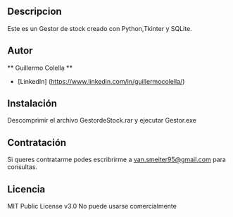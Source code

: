 ##  Descripcion	
Este es un Gestor de stock creado con Python,Tkinter y SQLite.

##  Autor
** Guillermo Colella **
*  [LinkedIn]   (https://www.linkedin.com/in/guillermocolella/)	

##  Instalación
Descomprimir el archivo GestordeStock.rar y ejecutar Gestor.exe
##  Contratación
Si queres contratarme podes escribrirme a van.smeiter95@gmail.com para consultas.

##  Licencia
MIT Public License v3.0
No puede usarse comercialmente
